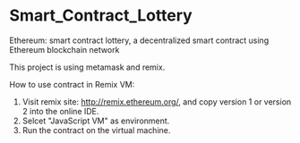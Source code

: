 # Smart_Contract_Lottery
Ethereum: smart contract lottery, a decentralized smart contract using Ethereum blockchain network

This project is using metamask and remix.

How to use contract in Remix VM:
1. Visit remix site: http://remix.ethereum.org/, and copy version 1 or version 2 into the online IDE.
2. Selcet "JavaScript VM" as environment.
3. Run the contract on the virtual machine.
